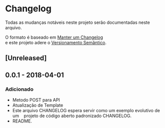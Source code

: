 # Changelog
Todas as mudanças notáveis neste projeto serão documentadas neste arquivo.

O formato é baseado em [Manter um Changelog](http://keepachangelog.com/en/1.0.0/)  
e este projeto adere o [Versionamento Semântico](http://semver.org/spec/v2.0.0.html).

## [Unreleased]

## 0.0.1 - 2018-04-01
### Adicionado
- Metodo POST para API 
- Atualização de Template
- Este arquivo CHANGELOG espera servir como um exemplo evolutivo de um
   projeto de código aberto padronizado CHANGELOG.
- README.
